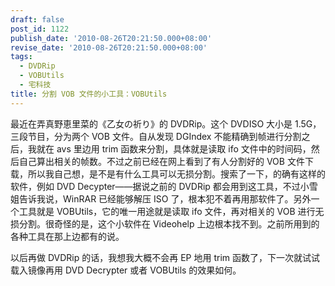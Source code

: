 ```yaml
---
draft: false
post_id: 1122
publish_date: '2010-08-26T20:21:50.000+08:00'
revise_date: '2010-08-26T20:21:50.000+08:00'
tags:
  - DVDRip
  - VOBUtils
  - 宅科技
title: 分割 VOB 文件的小工具：VOBUtils
---
```


最近在弄真野恵里菜的《乙女の祈り》的 DVDRip。这个 DVDISO 大小是 1.5G，三段节目，分为两个 VOB 文件。自从发现 DGIndex 不能精确到帧进行分割之后，我就在 avs 里边用 trim 函数来分割，具体就是读取 ifo 文件中的时间码，然后自己算出相关的帧数。不过之前已经在网上看到了有人分割好的 VOB 文件下载，所以我自己想，是不是有什么工具可以无损分割。搜索了一下，的确有这样的软件，例如 DVD Decypter——据说之前的 DVDRip 都会用到这工具，不过小雪姐告诉我说，WinRAR 已经能够解压 ISO 了，根本犯不着再用那软件了。另外一个工具就是 VOBUtils，它的唯一用途就是读取 ifo 文件，再对相关的 VOB 进行无损分割。很奇怪的是，这个小软件在 Videohelp 上边根本找不到。之前所用到的各种工具在那上边都有的说。

以后再做 DVDRip 的话，我想我大概不会再 EP 地用 trim 函数了，下一次就试试载入镜像再用 DVD Decrypter 或者 VOBUtils 的效果如何。
